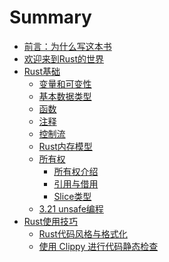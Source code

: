 # Summary

- [前言：为什么写这本书](./chapter_1.md)
- [欢迎来到Rust的世界](./chapter_2.md)
- [Rust基础]()
    - [变量和可变性](./chapter_3/chapter_3_1.md)
    - [基本数据类型](./chapter_3/chapter_3_2.md)
    - [函数](./chapter_3/chapter_3_3.md)
    - [注释](./chapter_3/chapter_3_4.md)
    - [控制流](./chapter_3/chapter_3_5.md)
    - [Rust内存模型](./chapter_3/chapter_3_6.md)
    - [所有权](./chapter_3/chapter_3_7.md)
        - [所有权介绍](./chapter_3/chapter_3_7_1.md)
        - [引用与借用](./chapter_3/chapter_3_7_2.md)
        - [Slice类型](./chapter_3/chapter_3_7_3.md)
    - [3.21 unsafe编程](./chapter_3/chapter_3_21.md)
- [Rust使用技巧]()
    - [Rust代码风格与格式化](./chapter_4/chapter_4_1.md)
    - [使用 Clippy 进行代码静态检查](./chapter_4/chapter_4_2.md)
